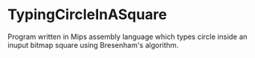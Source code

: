 # TypingCircleInASquare
 Program written in Mips assembly language which types circle inside an inuput bitmap square using Bresenham's algorithm.
